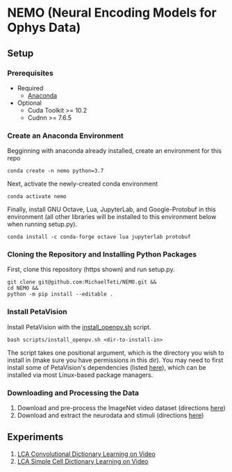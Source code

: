 # NEMO (Neural Encoding Models for Ophys Data)
## Setup
### Prerequisites
- Required
  * [Anaconda](https://docs.anaconda.com/anaconda/install/)
- Optional
  * Cuda Toolkit >= 10.2
  * Cudnn >= 7.6.5

### Create an Anaconda Environment
Begginning with anaconda already installed, create an environment for this repo 
```
conda create -n nemo python=3.7
```
Next, activate the newly-created conda environment
```
conda activate nemo
```
Finally, install GNU Octave, Lua, JupyterLab, and Google-Protobuf in this environment (all other libraries will be installed 
to this environment below when running setup.py).
```
conda install -c conda-forge octave lua jupyterlab protobuf
```

### Cloning the Repository and Installing Python Packages
First, clone this repository (https shown) and run setup.py.
```
git clone git@github.com:MichaelTeti/NEMO.git &&
cd NEMO &&
python -m pip install --editable .
```

### Install PetaVision
Install PetaVision with the [install_openpv.sh](https://github.com/MichaelTeti/NEMO/blob/main/scripts/install_openpv.sh) script. 
```
bash scripts/install_openpv.sh <dir-to-install-in>
```
The script takes one positional argument, which is the directory you wish to install in (make sure you have permissions in this dir). You may need to first install some of PetaVision's dependencies (listed [here](https://github.com/PetaVision/OpenPV)), which can be installed via most Linux-based package managers.

### Downloading and Processing the Data
1. Download and pre-process the ImageNet video dataset (directions [here](https://github.com/MichaelTeti/NEMO/tree/main/scripts/image_scripts))
2. Download and extract the neurodata and stimuli (directions [here](https://github.com/MichaelTeti/NEMO/tree/main/scripts/allensdk_scripts))  
  
## Experiments
  1. [LCA Convolutional Dictionary Learning on Video](https://github.com/MichaelTeti/NEMO/tree/main/experiments/lca_dictionary_learning_shared)
  2. [LCA Simple Cell Dictionary Learning on Video](https://github.com/MichaelTeti/NEMO/tree/main/experiments/lca_dictionary_learning_nonshared)
